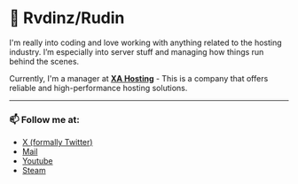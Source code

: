 # 🚀 Rvdinz/Rudin

I'm really into coding and love working with anything related to the hosting industry. I’m especially into server stuff and managing how things run behind the scenes.

Currently, I'm a manager at **[XA Hosting](https://xahosting.co)** - This is a company that offers reliable and high-performance hosting solutions.

---

### 📫 Follow me at:
- [X (formally Twitter)](https://x.com/rvdinz)
- [Mail](mailto:reduan@xahosting.co)
- [Youtube](https://www.youtube.com/@rvdinz)
- [Steam](https://steamcommunity.com/id/rvdinz/)
